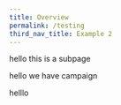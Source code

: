 ```yaml
---
title: Overview
permalink: /testing
third_nav_title: Example 2
---
```


hello this is a subpage

hello
we have campaign 


helllo
